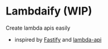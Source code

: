 # Lambdaify (WIP)

Create lambda apis easily

- inspired by [Fastify](https://github.com/fastify/fastify) and [lambda-api](https://github.com/jeremydaly/lambda-api)

